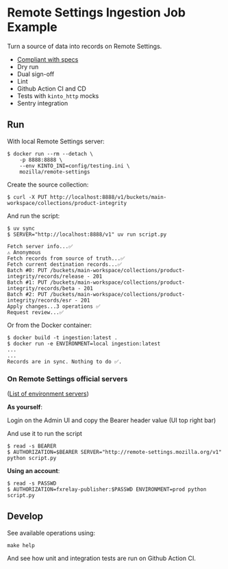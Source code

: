 # Remote Settings Ingestion Job Example

Turn a source of data into records on Remote Settings.

* [Compliant with specs](https://remote-settings.readthedocs.io/en/latest/support.html#how-do-i-automate-the-publication-of-records-forever)
* Dry run
* Dual sign-off
* Lint
* Github Action CI and CD
* Tests with `kinto_http` mocks
* Sentry integration

## Run

With local Remote Settings server:

```
$ docker run --rm --detach \
    -p 8888:8888 \
    --env KINTO_INI=config/testing.ini \
    mozilla/remote-settings
```

Create the source collection:

```
$ curl -X PUT http://localhost:8888/v1/buckets/main-workspace/collections/product-integrity
```

And run the script:

```
$ uv sync
$ SERVER="http://localhost:8888/v1" uv run script.py

Fetch server info...✅
⚠️ Anonymous
Fetch records from source of truth...✅
Fetch current destination records...✅
Batch #0: PUT /buckets/main-workspace/collections/product-integrity/records/release - 201
Batch #1: PUT /buckets/main-workspace/collections/product-integrity/records/beta - 201
Batch #2: PUT /buckets/main-workspace/collections/product-integrity/records/esr - 201
Apply changes...3 operations ✅
Request review...✅
```

Or from the Docker container:

```
$ docker build -t ingestion:latest .
$ docker run -e ENVIRONMENT=local ingestion:latest
...
...
Records are in sync. Nothing to do ✅.
```

### On Remote Settings official servers

([List of environment servers](https://remote-settings.readthedocs.io/en/latest/getting-started.html#environments))

**As yourself**:

Login on the Admin UI and copy the Bearer header value (UI top right bar)

And use it to run the script

```
$ read -s BEARER
$ AUTHORIZATION=$BEARER SERVER="http://remote-settings.mozilla.org/v1" python script.py
```

**Using an account**:

```
$ read -s PASSWD
$ AUTHORIZATION=fxrelay-publisher:$PASSWD ENVIRONMENT=prod python script.py
```

## Develop

See available operations using:

```
make help
```

And see how unit and integration tests are run on Github Action CI.
